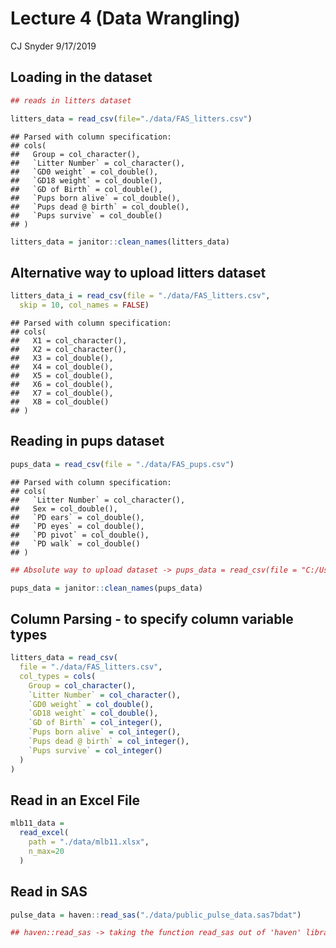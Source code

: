 Lecture 4 (Data Wrangling)
================
CJ Snyder
9/17/2019

## Loading in the dataset

``` r
## reads in litters dataset

litters_data = read_csv(file="./data/FAS_litters.csv")
```

    ## Parsed with column specification:
    ## cols(
    ##   Group = col_character(),
    ##   `Litter Number` = col_character(),
    ##   `GD0 weight` = col_double(),
    ##   `GD18 weight` = col_double(),
    ##   `GD of Birth` = col_double(),
    ##   `Pups born alive` = col_double(),
    ##   `Pups dead @ birth` = col_double(),
    ##   `Pups survive` = col_double()
    ## )

``` r
litters_data = janitor::clean_names(litters_data)
```

## Alternative way to upload litters dataset

``` r
litters_data_i = read_csv(file = "./data/FAS_litters.csv",
  skip = 10, col_names = FALSE)
```

    ## Parsed with column specification:
    ## cols(
    ##   X1 = col_character(),
    ##   X2 = col_character(),
    ##   X3 = col_double(),
    ##   X4 = col_double(),
    ##   X5 = col_double(),
    ##   X6 = col_double(),
    ##   X7 = col_double(),
    ##   X8 = col_double()
    ## )

## Reading in pups dataset

``` r
pups_data = read_csv(file = "./data/FAS_pups.csv")
```

    ## Parsed with column specification:
    ## cols(
    ##   `Litter Number` = col_character(),
    ##   Sex = col_double(),
    ##   `PD ears` = col_double(),
    ##   `PD eyes` = col_double(),
    ##   `PD pivot` = col_double(),
    ##   `PD walk` = col_double()
    ## )

``` r
## Absolute way to upload dataset -> pups_data = read_csv(file = "C:/Users/csnyd/Documents/School Documents/Fall Semester - 2019/Data Science/Lecture 4/data_wrangling_i/data/FAS_pups.csv")

pups_data = janitor::clean_names(pups_data)
```

## Column Parsing - to specify column variable types

``` r
litters_data = read_csv(
  file = "./data/FAS_litters.csv",
  col_types = cols(
    Group = col_character(),
    `Litter Number` = col_character(),
    `GD0 weight` = col_double(),
    `GD18 weight` = col_double(),
    `GD of Birth` = col_integer(),
    `Pups born alive` = col_integer(),
    `Pups dead @ birth` = col_integer(),
    `Pups survive` = col_integer()
  )
)
```

## Read in an Excel File

``` r
mlb11_data = 
  read_excel(
    path = "./data/mlb11.xlsx", 
    n_max=20
  )
```

## Read in SAS

``` r
pulse_data = haven::read_sas("./data/public_pulse_data.sas7bdat")

## haven::read_sas -> taking the function read_sas out of 'haven' library
```
